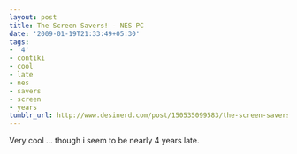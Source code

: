```yaml
---
layout: post
title: The Screen Savers! - NES PC
date: '2009-01-19T21:33:49+05:30'
tags:
- '4'
- contiki
- cool
- late
- nes
- savers
- screen
- years
tumblr_url: http://www.desinerd.com/post/150535099583/the-screen-savers-nes-pc
---
```

Very cool … though i seem to be nearly 4 years late.
